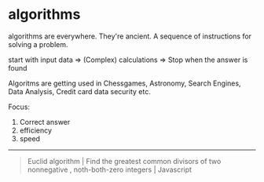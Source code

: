 # algorithms

algorithms are everywhere. They're ancient.
A sequence of instructions for solving a problem. 

start with input data => (Complex) calculations => Stop when the answer is found

Algoritms are getting used in Chessgames, Astronomy, Search Engines, Data Analysis, Credit card data security etc.

Focus:

 1. Correct answer
 2. efficiency
 3. speed


----------

> Euclid algorithm | Find the greatest common divisors of two nonnegative , noth-both-zero integers | Javascript